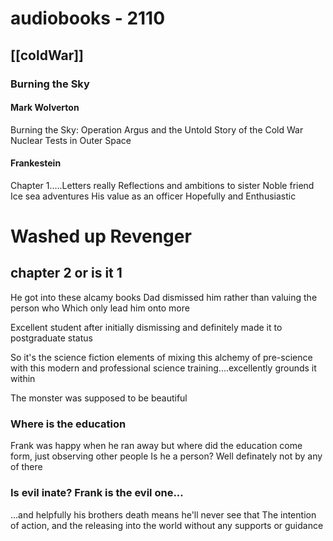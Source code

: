 # audiobooks - 2110
 
## [[coldWar]]

### Burning the Sky

#### Mark Wolverton

Burning the Sky: Operation Argus and the Untold Story of the Cold War Nuclear Tests in Outer Space


#### Frankestein
Chapter 1.....Letters really
Reflections and ambitions to sister
Noble friend
Ice sea adventures
His value as an officer
Hopefully and Enthusiastic 

# Washed up Revenger

## chapter 2 or is it 1
He got into these alcamy books
Dad dismissed him rather than valuing the person who
Which only lead him onto more

Excellent student after initially dismissing and definitely made it to postgraduate status

So it's the science fiction elements of mixing this alchemy of pre-science with this modern and professional science training....excellently grounds it within

The monster was supposed to be beautiful 

### Where is the education
Frank was happy when he ran away
but where did the education come form, just observing other people
Is he a person? Well definately not by any of there 

### Is evil inate? Frank is the evil one...
...and helpfully his brothers death means he'll never see that
The intention of action, and the releasing into the world without any supports or guidance
